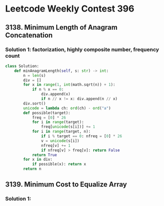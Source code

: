 # Leetcode Weekly Contest 396

## 3138. Minimum Length of Anagram Concatenation

### Solution 1:  factorization, highly composite number, frequency count

```py
class Solution:
    def minAnagramLength(self, s: str) -> int:
        n = len(s)
        div = []
        for x in range(1, int(math.sqrt(n)) + 1):
            if n % x == 0: 
                div.append(x)
                if n // x != x: div.append(n // x)
        div.sort()
        unicode = lambda ch: ord(ch) - ord("a")
        def possible(target):
            freq = [0] * 26
            for i in range(target):
                freq[unicode(s[i])] += 1
            for i in range(target, n):
                if i % target == 0: nfreq = [0] * 26
                v = unicode(s[i])
                nfreq[v] += 1
                if nfreq[v] > freq[v]: return False
            return True
        for x in div:
            if possible(x): return x
        return n
```

## 3139. Minimum Cost to Equalize Array

### Solution 1: 

```py

```